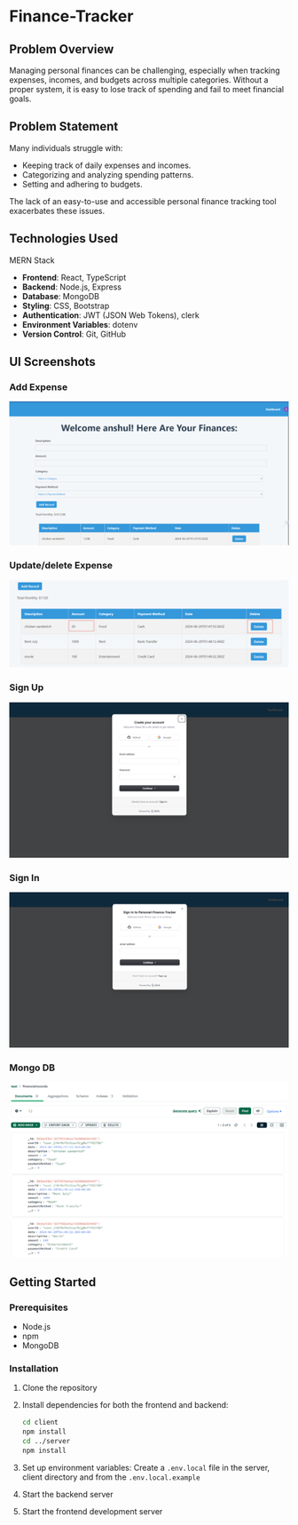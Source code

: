 # Finance-Tracker

## Problem Overview

Managing personal finances can be challenging, especially when tracking expenses, incomes, and budgets across multiple categories. Without a proper system, it is easy to lose track of spending and fail to meet financial goals.

## Problem Statement

Many individuals struggle with:
- Keeping track of daily expenses and incomes.
- Categorizing and analyzing spending patterns.
- Setting and adhering to budgets.

The lack of an easy-to-use and accessible personal finance tracking tool exacerbates these issues.

## Technologies Used

MERN Stack 

- **Frontend**: React, TypeScript
- **Backend**: Node.js, Express
- **Database**: MongoDB
- **Styling**: CSS, Bootstrap
- **Authentication**: JWT (JSON Web Tokens), clerk
- **Environment Variables**: dotenv
- **Version Control**: Git, GitHub

## UI Screenshots

### Add Expense
![Add Expense](images/add-record.png)

### Update/delete Expense
![Update/delete Expense](images/update-delete.png)

### Sign Up
![Sign Up](images/sign-up.png)

### Sign In
![Sign In](images/sign-in.png)

### Mongo DB
![Mongo DB](images/mongo-db.png)

## Getting Started

### Prerequisites

- Node.js
- npm
- MongoDB

### Installation

1. Clone the repository

2. Install dependencies for both the frontend and backend:
   ```sh
   cd client
   npm install
   cd ../server
   npm install
   ```

3. Set up environment variables:
   Create a `.env.local` file in the server, client directory and from the `.env.local.example`

4. Start the backend server

5. Start the frontend development server
